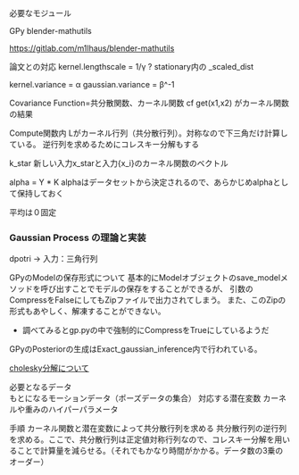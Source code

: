 必要なモジュール

GPy
blender-mathutils

https://gitlab.com/m1lhaus/blender-mathutils

論文との対応
kernel.lengthscale = 1/γ ?
stationary内の _scaled_dist

kernel.variance = α
gaussian.variance = β^-1

Covariance Function=共分散関数、カーネル関数 cf
get(x1,x2) がカーネル関数の結果

Compute関数内
Lがカーネル行列（共分散行列）。対称なので下三角だけ計算している。
逆行列を求めるためにコレスキー分解もする

k_star
新しい入力x_starと入力{x_i}のカーネル関数のベクトル

alpha = Y * K
alphaはデータセットから決定されるので、あらかじめalphaとして保持しておく

平均は０固定

### Gaussian Process の理論と実装

dpotri -> 入力：三角行列

GPyのModelの保存形式について
基本的にModelオブジェクトのsave_modelメソッドを呼び出すことでモデルの保存をすることができるが、
引数のCompressをFalseにしてもZipファイルで出力されてしまう。
また、このZipの形式もあやしく、解凍することができない。
- 調べてみるとgp.pyの中で強制的にCompressをTrueにしているようだ

GPyのPosteriorの生成はExact_gaussian_inference内で行われている。

[cholesky分解について](http://nalab.mind.meiji.ac.jp/~mk/labo/text/cholesky.pdf)

必要となるデータ<BR>
    もとになるモーションデータ（ポーズデータの集合）
    対応する潜在変数
    カーネルや重みのハイパーパラメータ

手順
    カーネル関数と潜在変数によって共分散行列を求める
    共分散行列の逆行列を求める。ここで、共分散行列は正定値対称行列なので、コレスキー分解を用いることで計算量を減らせる。（それでもかなり時間がかかる。データ数の3乗のオーダー）
